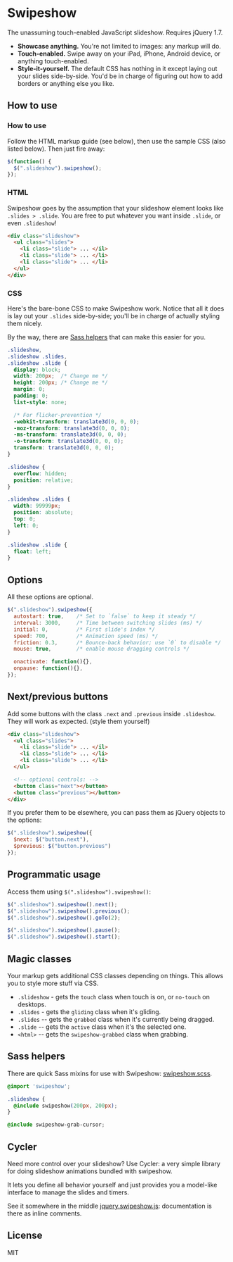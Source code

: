 Swipeshow
=========

The unassuming touch-enabled JavaScript slideshow. Requires jQuery 1.7.

 * __Showcase anything.__ You're not limited to images: any markup will do.
 * __Touch-enabled.__ Swipe away on your iPad, iPhone, Android device, or 
 anything touch-enabled.
 * __Style-it-yourself.__ The default CSS has nothing in it except laying out 
 your slides side-by-side. You'd be in charge of figuring out how to add borders 
 or anything else you like.

How to use
----------

### How to use

Follow the HTML markup guide (see below), then use the sample CSS (also listed
below). Then just fire away:

``` js
$(function() {
  $(".slideshow").swipeshow();
});
```

### HTML

Swipeshow goes by the assumption  that your slideshow element looks like `.slides > .slide`. You
are free to put whatever you want inside `.slide`, or even `.slideshow`!

``` html
<div class="slideshow">
  <ul class="slides">
    <li class="slide"> ... </il>
    <li class="slide"> ... </li>
    <li class="slide"> ... </li>
  </ul>
</div>
```

### CSS

Here's the bare-bone CSS to make Swipeshow work. Notice that all it does is lay
out your `.slides` side-by-side; you'll be in charge of actually styling them
nicely.

By the way, there are [Sass helpers](#sass-helpers) that can make this easier
for you.

``` css
.slideshow,
.slideshow .slides,
.slideshow .slide {
  display: block;
  width: 200px;  /* Change me */
  height: 200px; /* Change me */
  margin: 0;
  padding: 0;
  list-style: none;

  /* For flicker-prevention */
  -webkit-transform: translate3d(0, 0, 0);
  -moz-transform: translate3d(0, 0, 0);
  -ms-transform: translate3d(0, 0, 0);
  -o-transform: translate3d(0, 0, 0);
  transform: translate3d(0, 0, 0);
}

.slideshow {
  overflow: hidden;
  position: relative;
}

.slideshow .slides {
  width: 99999px;
  position: absolute;
  top: 0;
  left: 0;
}

.slideshow .slide {
  float: left;
}
```

Options
-------

All these options are optional.

``` js
$(".slideshow").swipeshow({
  autostart: true,    /* Set to `false` to keep it steady */
  interval: 3000,     /* Time between switching slides (ms) */
  initial: 0,         /* First slide's index */
  speed: 700,         /* Animation speed (ms) */
  friction: 0.3,      /* Bounce-back behavior; use `0` to disable */
  mouse: true,        /* enable mouse dragging controls */

  onactivate: function(){},
  onpause: function(){},
});
```

Next/previous buttons
---------------------

Add some buttons with the class `.next` and `.previous` inside `.slideshow`.
They will work as expected.
(style them yourself)

``` html
<div class="slideshow">
  <ul class="slides">
    <li class="slide"> ... </il>
    <li class="slide"> ... </li>
    <li class="slide"> ... </li>
  </ul>

  <!-- optional controls: -->
  <button class="next"></button>
  <button class="previous"></button>
</div>
```

If you prefer them to be elsewhere, you can pass them as jQuery objects to 
the options:

``` js
$(".slideshow").swipeshow({
  $next: $("button.next"),
  $previous: $("button.previous")
});
```

Programmatic usage
------------------

Access them using `$(".slideshow").swipeshow()`:

``` js
$(".slideshow").swipeshow().next();
$(".slideshow").swipeshow().previous();
$(".slideshow").swipeshow().goTo(2);

$(".slideshow").swipeshow().pause();
$(".slideshow").swipeshow().start();
```

Magic classes
-------------

Your markup gets additional CSS classes depending on things. This allows you to 
style more stuff via CSS.

 - `.slideshow` - gets the `touch` class when touch is on, or `no-touch` on 
 desktops.
 - `.slides` - gets the `gliding` class when it's gliding.
 - `.slides` -- gets the `grabbed` class when it's currently being dragged.
 - `.slide`  -- gets the `active` class when it's the selected one.
 - `<html>` -- gets the `swipeshow-grabbed` class when grabbing.

Sass helpers
------------

There are quick Sass mixins for use with Swipeshow: [swipeshow.scss].

``` css
@import 'swipeshow';

.slideshow {
  @include swipeshow(200px, 200px);
}

@include swipeshow-grab-cursor;
```

[swipeshow.scss]: https://github.com/rstacruz/swipeshow/blob/master/_swipeshow.scss

Cycler
------

Need more control over your slideshow? Use Cycler: a very simple library for
doing slideshow animations bundled with swipeshow.

It lets you define all behavior yourself and just provides you a model-like
interface to manage the slides and timers.

See it somewhere in the middle [jquery.swipeshow.js]: documentation is there as
inline comments.

[jquery.swipeshow.js]: https://github.com/rstacruz/swipeshow/blob/master/jquery.swipeshow.js

License
-------

MIT
